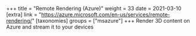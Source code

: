 +++
title = "Remote Rendering (Azure)"
weight = 33
date = 2021-03-10
[extra]
link = "https://azure.microsoft.com/en-us/services/remote-rendering/"
[taxonomies]
groups = ["msazure"]
+++
Render 3D content on Azure and stream it to your devices

